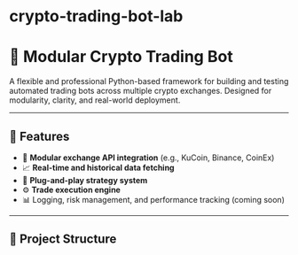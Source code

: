 # crypto-trading-bot-lab

# 🧠 Modular Crypto Trading Bot

A flexible and professional Python-based framework for building and testing automated trading bots across multiple crypto exchanges. Designed for modularity, clarity, and real-world deployment.

---

## 🚀 Features

- 🔌 **Modular exchange API integration** (e.g., KuCoin, Binance, CoinEx)
- 📈 **Real-time and historical data fetching**
- 🧠 **Plug-and-play strategy system**
- ⚙️ **Trade execution engine**
- 📊 Logging, risk management, and performance tracking (coming soon)

---

## 🧱 Project Structure


